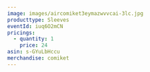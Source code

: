 ```yaml
---
image: images/aircomiket3eymazwvvcai-3lc.jpg
producttype: Sleeves
eventId: iuq6O2mCN
pricings:
  - quantity: 1
    price: 24
asin: s-GYuLbHccu
merchandise: comiket
---
```


